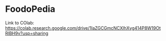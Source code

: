 # FoodoPedia

Link to COlab: https://colab.research.google.com/drive/1IaZGCGmcNCXlhXvg414P8W19OtRlBH9v?usp=sharing
